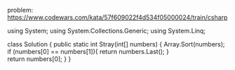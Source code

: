 problem: https://www.codewars.com/kata/57f609022f4d534f05000024/train/csharp

using System;
using System.Collections.Generic;
using System.Linq;

class Solution
{
public static int Stray(int[] numbers)
{
Array.Sort(numbers);
if (numbers[0] == numbers[1]){
return numbers.Last();
}  
 return numbers[0];
}
}
